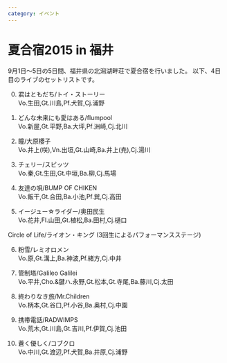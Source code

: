```yaml
---
category: イベント
---
```

# 夏合宿2015 in 福井

9月1日～5日の5日間、福井県の北潟湖畔荘で夏合宿を行いました。
以下、4日目のライブのセットリストです。

0. 君はともだち/トイ・ストーリー <br>
Vo.生田,Gt.川島,Pf.犬賀,Cj.浦野 
 
1. どんな未来にも愛はある/flumpool <br>
Vo.新屋,Gt.平野,Ba.大坪,Pf.洲崎,Cj.北川 
 
2. 瞳/大原櫻子 <br>
Vo.井上(咲),Vn.出垣,Gt.山崎,Ba.井上(尭),Cj.湯川 
 
3. チェリー/スピッツ <br>
Vo.秦,Gt.生田,Gt.中垣,Ba.柳,Cj.馬場 
 
4. 友達の唄/BUMP OF CHIKEN <br>
Vo.飯干,Gt.合田,Ba.小池,Pf.巽,Cj.高田 
 
5. イージュー☆ライダー/奥田民生<br>
Vo.花井,Fl.山田,Gt.植松,Ba.田村,Cj.樋口 
 
Circle of Life/ライオン・キング 
(3回生によるパフォーマンスステージ) 
 
6. 粉雪/レミオロメン <br>
Vo.原,Gt.溝上,Ba.神波,Pf.緒方,Cj.中井 
 
7. 管制塔/Galileo Galilei <br>
Vo.平井,Cho.&鍵ハ.永野,Gt.松本,Gt.寺尾,Ba.藤川,Cj.太田 
 
8. 終わりなき旅/Mr.Children <br>
Vo.柄本,Gt.谷口,Pf.小谷,Ba.奥村,Cj.中園 
 
9. 携帯電話/RADWIMPS <br>
Vo.荒木,Gt.川島,Gt.吉川,Pf.伊賀,Cj.池田 
 
10. 蒼く優しく/コブクロ <br>
Vo.中川,Gt.渡辺,Pf.犬賀,Ba.井原,Cj.浦野
